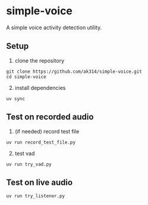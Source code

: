 # simple-voice

A simple voice activity detection utility.

## Setup

1. clone the repository
```shell
git clone https://github.com/ak314/simple-voice.git
cd simple-voice
```
2. install dependencies
```shell
uv sync
```

## Test on recorded audio
1. (if needed) record test file
```shell
uv run record_test_file.py
```
2. test vad
```shell
uv run try_vad.py
```

## Test on live audio
```shell
uv run try_listener.py
```
